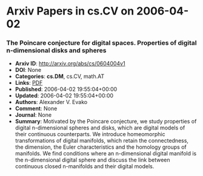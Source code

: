 # Arxiv Papers in cs.CV on 2006-04-02
### The Poincare conjecture for digital spaces. Properties of digital n-dimensional disks and spheres
- **Arxiv ID**: http://arxiv.org/abs/cs/0604004v1
- **DOI**: None
- **Categories**: **cs.DM**, cs.CV, math.AT
- **Links**: [PDF](http://arxiv.org/pdf/cs/0604004v1)
- **Published**: 2006-04-02 19:55:04+00:00
- **Updated**: 2006-04-02 19:55:04+00:00
- **Authors**: Alexander V. Evako
- **Comment**: None
- **Journal**: None
- **Summary**: Motivated by the Poincare conjecture, we study properties of digital n-dimensional spheres and disks, which are digital models of their continuous counterparts. We introduce homeomorphic transformations of digital manifolds, which retain the connectedness, the dimension, the Euler characteristics and the homology groups of manifolds. We find conditions where an n-dimensional digital manifold is the n-dimensional digital sphere and discuss the link between continuous closed n-manifolds and their digital models.



